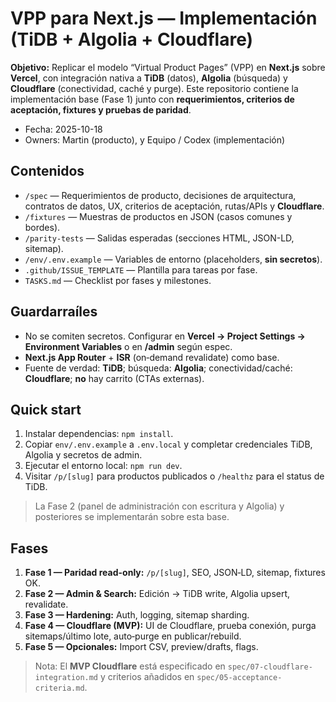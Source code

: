 # VPP para Next.js — Implementación (TiDB + Algolia + Cloudflare)

**Objetivo:** Replicar el modelo “Virtual Product Pages” (VPP) en **Next.js** sobre **Vercel**, con integración nativa a **TiDB** (datos), **Algolia** (búsqueda) y **Cloudflare** (conectividad, caché y purge).
Este repositorio contiene la implementación base (Fase 1) junto con **requerimientos, criterios de aceptación, fixtures y pruebas de paridad**.

- Fecha: 2025-10-18
- Owners: Martin (producto), y Equipo / Codex (implementación)

## Contenidos
- `/spec` — Requerimientos de producto, decisiones de arquitectura, contratos de datos, UX, criterios de aceptación, rutas/APIs y **Cloudflare**.
- `/fixtures` — Muestras de productos en JSON (casos comunes y bordes).
- `/parity-tests` — Salidas esperadas (secciones HTML, JSON-LD, sitemap).
- `/env/.env.example` — Variables de entorno (placeholders, **sin secretos**).
- `.github/ISSUE_TEMPLATE` — Plantilla para tareas por fase.
- `TASKS.md` — Checklist por fases y milestones.

## Guardarraíles
- No se comiten secretos. Configurar en **Vercel → Project Settings → Environment Variables** o en **/admin** según espec.
- **Next.js App Router** + **ISR** (on‑demand revalidate) como base.
- Fuente de verdad: **TiDB**; búsqueda: **Algolia**; conectividad/caché: **Cloudflare**; **no** hay carrito (CTAs externas).

## Quick start

1. Instalar dependencias: `npm install`.
2. Copiar `env/.env.example` a `.env.local` y completar credenciales TiDB, Algolia y secretos de admin.
3. Ejecutar el entorno local: `npm run dev`.
4. Visitar `/p/[slug]` para productos publicados o `/healthz` para el status de TiDB.

> La Fase 2 (panel de administración con escritura y Algolia) y posteriores se implementarán sobre esta base.

## Fases
1. **Fase 1 — Paridad read-only:** `/p/[slug]`, SEO, JSON‑LD, sitemap, fixtures OK.
2. **Fase 2 — Admin & Search:** Edición → TiDB write, Algolia upsert, revalidate.
3. **Fase 3 — Hardening:** Auth, logging, sitemap sharding.
4. **Fase 4 — Cloudflare (MVP):** UI de Cloudflare, prueba conexión, purga sitemaps/último lote, auto‑purge en publicar/rebuild.
5. **Fase 5 — Opcionales:** Import CSV, preview/drafts, flags.

> Nota: El **MVP Cloudflare** está especificado en `spec/07-cloudflare-integration.md` y criterios añadidos en `spec/05-acceptance-criteria.md`.
